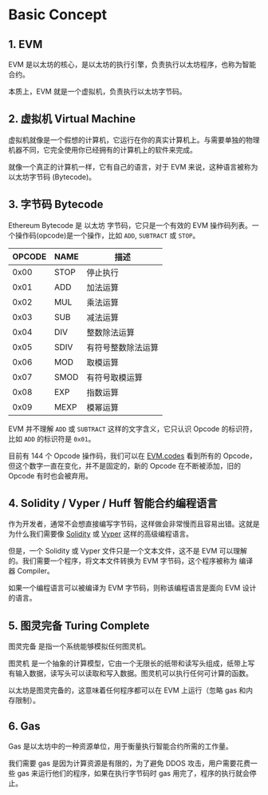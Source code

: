 # Basic Concept

## 1. EVM

EVM 是以太坊的核心，是以太坊的执行引擎，负责执行以太坊程序，也称为智能合约。

本质上，EVM 就是一个虚拟机，负责执行以太坊字节码。

## 2. 虚拟机 Virtual Machine

虚拟机就像是一个假想的计算机，它运行在你的真实计算机上。与需要单独的物理机器不同，它完全使用你已经拥有的计算机上的软件来完成。

就像一个真正的计算机一样，它有自己的语言，对于 EVM 来说，这种语言被称为 以太坊字节码 (Bytecode)。

## 3. 字节码 Bytecode

Ethereum Bytecode 是 以太坊 字节码，它只是一个有效的 EVM 操作码列表。一个操作码(opcode)是一个操作，比如 `ADD`, `SUBTRACT` 或 `STOP`。

| OPCODE | NAME | 描述               |
| ------ | ---- | ------------------ |
| 0x00   | STOP | 停止执行           |
| 0x01   | ADD  | 加法运算           |
| 0x02   | MUL  | 乘法运算           |
| 0x03   | SUB  | 减法运算           |
| 0x04   | DIV  | 整数除法运算       |
| 0x05   | SDIV | 有符号整数除法运算 |
| 0x06   | MOD  | 取模运算           |
| 0x07   | SMOD | 有符号取模运算     |
| 0x08   | EXP  | 指数运算           |
| 0x09   | MEXP | 模幂运算           |

EVM 并不理解 `ADD` 或 `SUBTRACT` 这样的文字含义，它只认识 Opcode 的标识符，比如 `ADD` 的标识符是 `0x01`。

目前有 144 个 Opcode 操作码，我们可以在 [EVM.codes](https://www.evm.codes/?fork=cancun) 看到所有的 Opcode，但这个数字一直在变化，并不是固定的，新的 Opcode 在不断被添加，旧的 Opcode 有时也会被弃用。


## 4. Solidity / Vyper / Huff 智能合约编程语言

作为开发者，通常不会想直接编写字节码，这样做会非常慢而且容易出错。这就是为什么我们需要像 [Solidity](https://soliditylang.org/) 或 [Vyper](https://vyper.dev/) 这样的高级编程语言。

但是，一个 Solidity 或 Vyper 文件只是一个文本文件，这不是 EVM 可以理解的。我们需要一个程序，将文本文件转换为 EVM 字节码，这个程序被称为 编译器 Compiler。

如果一个编程语言可以被编译为 EVM 字节码，则称该编程语言是面向 EVM 设计的语言。



## 5. 图灵完备 Turing Complete

图灵完备 是指一个系统能够模拟任何图灵机。

图灵机 是一个抽象的计算模型，它由一个无限长的纸带和读写头组成，纸带上写有输入数据，读写头可以读取和写入数据。图灵机可以执行任何可计算的函数。

以太坊是图灵完备的，这意味着任何程序都可以在 EVM 上运行（忽略 gas 和内存限制）。


## 6. Gas

Gas 是以太坊中的一种资源单位，用于衡量执行智能合约所需的工作量。

我们需要 gas 是因为计算资源是有限的，为了避免 DDOS 攻击，用户需要花费一些 gas 来运行他们的程序，如果在执行字节码时 gas 用完了，程序的执行就会停止。
